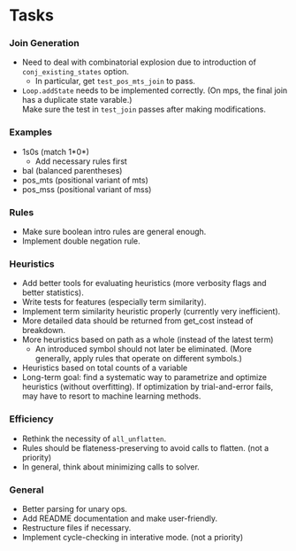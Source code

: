# Tasks

### Join Generation

* Need to deal with combinatorial explosion due to introduction of `conj_existing_states` option.
    * In particular, get `test_pos_mts_join` to pass.
* `Loop.addState` needs to be implemented correctly.
   (On mps, the final join has a duplicate state varable.)  
   Make sure the test in `test_join` passes after making modifications.
   
### Examples

* 1s0s (match 1\*0\*)
    * Add necessary rules first
* bal (balanced parentheses)
* pos_mts (positional variant of mts)
* pos_mss (positional variant of mss)

### Rules

* Make sure boolean intro rules are general enough.
* Implement double negation rule.
   
### Heuristics

* Add better tools for evaluating heuristics (more verbosity flags and better statistics).
* Write tests for features (especially term similarity).
* Implement term similarity heuristic properly (currently very inefficient).
* More detailed data should be returned from get_cost instead of breakdown.
* More heuristics based on path as a whole (instead of the latest term)
    * An introduced symbol should not later be eliminated. 
      (More generally, apply rules that operate on different symbols.)
* Heuristics based on total counts of a variable
* Long-term goal: find a systematic way to parametrize and optimize heuristics (without overfitting).
  If optimization by trial-and-error fails, may have to resort to machine learning methods.
   
### Efficiency

* Rethink the necessity of `all_unflatten`.
* Rules should be flateness-preserving to avoid calls to flatten. (not a priority)
* In general, think about minimizing calls to solver.
   
### General

* Better parsing for unary ops.
* Add README documentation and make user-friendly.
* Restructure files if necessary.
* Implement cycle-checking in interative mode. (not a priority)

